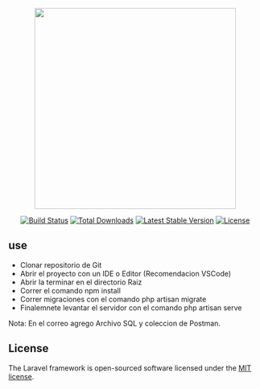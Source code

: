 <p align="center"><a href="https://laravel.com" target="_blank"><img src="https://raw.githubusercontent.com/laravel/art/master/logo-lockup/5%20SVG/2%20CMYK/1%20Full%20Color/laravel-logolockup-cmyk-red.svg" width="400"></a></p>

<p align="center">
<a href="https://travis-ci.org/laravel/framework"><img src="https://travis-ci.org/laravel/framework.svg" alt="Build Status"></a>
<a href="https://packagist.org/packages/laravel/framework"><img src="https://img.shields.io/packagist/dt/laravel/framework" alt="Total Downloads"></a>
<a href="https://packagist.org/packages/laravel/framework"><img src="https://img.shields.io/packagist/v/laravel/framework" alt="Latest Stable Version"></a>
<a href="https://packagist.org/packages/laravel/framework"><img src="https://img.shields.io/packagist/l/laravel/framework" alt="License"></a>
</p>

## use

- Clonar repositorio de Git
- Abrir el proyecto con un IDE o Editor (Recomendacion VSCode)
- Abrir la terminar en el directorio Raiz 
- Correr el comando npm install
- Correr migraciones con el comando php artisan migrate
- Finalemnete levantar el servidor con el comando php artisan serve

Nota: En el correo agrego Archivo SQL y coleccion de Postman.


## License

The Laravel framework is open-sourced software licensed under the [MIT license](https://opensource.org/licenses/MIT).
